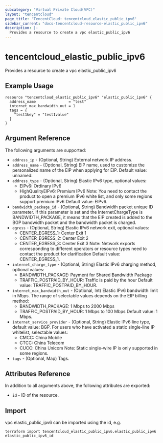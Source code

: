 ```yaml
---
subcategory: "Virtual Private Cloud(VPC)"
layout: "tencentcloud"
page_title: "TencentCloud: tencentcloud_elastic_public_ipv6"
sidebar_current: "docs-tencentcloud-resource-elastic_public_ipv6"
description: |-
  Provides a resource to create a vpc elastic_public_ipv6
---
```


# tencentcloud_elastic_public_ipv6

Provides a resource to create a vpc elastic_public_ipv6

## Example Usage

```hcl
resource "tencentcloud_elastic_public_ipv6" "elastic_public_ipv6" {
  address_name               = "test"
  internet_max_bandwidth_out = 1
  tags = {
    "test1key" = "test1value"
  }
}
```

## Argument Reference

The following arguments are supported:

* `address_ip` - (Optional, String) External network IP address.
* `address_name` - (Optional, String) EIP name, used to customize the personalized name of the EIP when applying for EIP. Default value: unnamed.
* `address_type` - (Optional, String) Elastic IPv6 type, optional values:
	- EIPv6: Ordinary IPv6
	- HighQualityEIPv6: Premium IPv6
Note: You need to contact the product to open a premium IPv6 white list, and only some regions support premium IPv6
Default value: EIPv6.
* `bandwidth_package_id` - (Optional, String) Bandwidth packet unique ID parameter. If this parameter is set and the InternetChargeType is BANDWIDTH_PACKAGE, it means that the EIP created is added to the BGP bandwidth packet and the bandwidth packet is charged.
* `egress` - (Optional, String) Elastic IPv6 network exit, optional values:
	- CENTER_EGRESS_1: Center Exit 1
	- CENTER_EGRESS_2: Center Exit 2
	- CENTER_EGRESS_3: Center Exit 3
Note: Network exports corresponding to different operators or resource types need to contact the product for clarification
Default value: CENTER_EGRESS_1.
* `internet_charge_type` - (Optional, String) Elastic IPv6 charging method, optional values:
	- BANDWIDTH_PACKAGE: Payment for Shared Bandwidth Package
	- TRAFFIC_POSTPAID_BY_HOUR: Traffic is paid by the hour
Default value: TRAFFIC_POSTPAID_BY_HOUR.
* `internet_max_bandwidth_out` - (Optional, Int) Elastic IPv6 bandwidth limit in Mbps.
The range of selectable values depends on the EIP billing method:
	- BANDWIDTH_PACKAGE: 1 Mbps to 2000 Mbps
	- TRAFFIC_POSTPAID_BY_HOUR: 1 Mbps to 100 Mbps
Default value: 1 Mbps.
* `internet_service_provider` - (Optional, String) Elastic IPv6 line type, default value: BGP.
For users who have activated a static single-line IP whitelist, selectable values:
	- CMCC: China Mobile
	- CTCC: China Telecom
	- CUCC: China Unicom
Note: Static single-wire IP is only supported in some regions.
* `tags` - (Optional, Map) Tags.

## Attributes Reference

In addition to all arguments above, the following attributes are exported:

* `id` - ID of the resource.




## Import

vpc elastic_public_ipv6 can be imported using the id, e.g.

```
terraform import tencentcloud_elastic_public_ipv6.elastic_public_ipv6 elastic_public_ipv6_id
```

